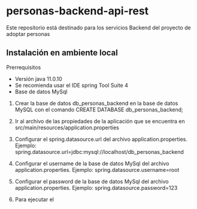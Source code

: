 # personas-backend-api-rest

Este repositorio está destinado para los servicios Backend del proyecto de adoptar personas

## Instalación en ambiente local

Prerrequisitos

- Versión java 11.0.10 
- Se recomienda usar el IDE spring Tool Suite 4
- Base de datos MySql

1. Crear la base de datos db_personas_backend en la base de datos MySQL con el comando CREATE DATABASE db_personas_backend;

2. Ir al archivo de las propiedades de la aplicación que se encuentra en src/main/resources/application.properties

3. Configurar el spring.datasource.url del archivo application.properties. Ejemplo: spring.datasource.url=jdbc:mysql://localhost/db_personas_backend 

4. Configurar el username de la base de datos MySql del archivo application.properties. Ejemplo: spring.datasource.username=root

5. Configurar el password de la base de datos MySql del archivo application.properties. Ejemplo: spring.datasource.password=123

6. Para ejecutar el 